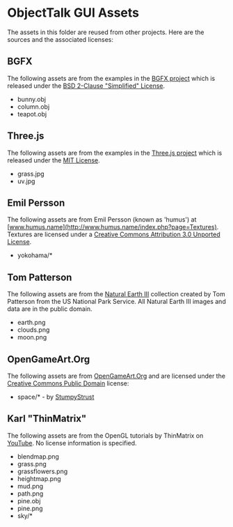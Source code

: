# ObjectTalk GUI Assets

The assets in this folder are reused from other projects. Here are
the sources and the associated licenses:

## BGFX

The following assets are from the examples in the
[BGFX project](https://github.com/bkaradzic/bgfx)
which is released under the
[BSD 2-Clause "Simplified" License](https://opensource.org/licenses/BSD-2-Clause).

* bunny.obj
* column.obj
* teapot.obj

## Three.js

The following assets are from the examples in the
[Three.js project](https://threejs.org) which is released under the
[MIT License](https://opensource.org/licenses/MIT).

* grass.jpg
* uv.jpg

## Emil Persson

The following assets are from Emil Persson (known as 'humus') at
[www.humus.name](http://www.humus.name/index.php?page=Textures).
Textures are licensed under a [Creative Commons Attribution 3.0 Unported License](https://creativecommons.org/licenses/by/3.0/).

* yokohama/*

## Tom Patterson

The following assets are from the
[Natural Earth III](http://www.shadedrelief.com/natural3/index.html)
collection created by Tom Patterson from the US National Park Service.
All Natural Earth III images and data are in the public domain.

* earth.png
* clouds.png
* moon.png

## OpenGameArt.Org

The following assets are from [OpenGameArt.Org](OpenGameArt.Org) and are
licensed under the [Creative Commons Public Domain](https://creativecommons.org/publicdomain/zero/1.0/) license:

* space/* - by [StumpyStrust](https://opengameart.org/content/space-skyboxes-0)

## Karl "ThinMatrix"

The following assets are from the OpenGL tutorials by ThinMatrix on
[YouTube](https://www.youtube.com/channel/UCUkRj4qoT1bsWpE_C8lZYoQ).
No license information is specified.

* blendmap.png
* grass.png
* grassflowers.png
* heightmap.png
* mud.png
* path.png
* pine.obj
* pine.png
* sky/*
